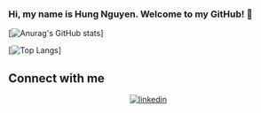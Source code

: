 ### Hi, my name is Hung Nguyen. Welcome to my GitHub! 👋

[![Anurag's GitHub stats](https://github-readme-stats.vercel.app/api?username=hungqng&show_icons=true&theme=tokyonight)]

[![Top Langs](https://github-readme-stats.vercel.app/api/top-langs/?username=hungqng&layout=compact&theme=nord)]

## Connect with me  
<div align="center">
<a href="https://www.linkedin.com/in/hungqn04/" target="_blank">
<img src=https://img.shields.io/badge/linkedin-%231E77B5.svg?&style=for-the-badge&logo=linkedin&logoColor=white alt=linkedin style="margin-bottom: 5px;" />
</a>
</div>  
<!--
**hungqng/hungqng** is a ✨ _special_ ✨ repository because its `README.md` (this file) appears on your GitHub profile.


Here are some ideas to get you started:

- 🔭 I’m currently working on ...
- 🌱 I’m currently learning ...
- 👯 I’m looking to collaborate on ...
- 🤔 I’m looking for help with ...
- 💬 Ask me about ...
- 📫 How to reach me: ...
- 😄 Pronouns: ...
- ⚡ Fun fact: ...
-->
